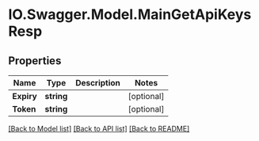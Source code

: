 # IO.Swagger.Model.MainGetApiKeysResp
## Properties

Name | Type | Description | Notes
------------ | ------------- | ------------- | -------------
**Expiry** | **string** |  | [optional] 
**Token** | **string** |  | [optional] 

[[Back to Model list]](../README.md#documentation-for-models) [[Back to API list]](../README.md#documentation-for-api-endpoints) [[Back to README]](../README.md)

